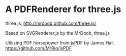 A PDFRenderer for three.js
====================

three.js, 
http://mrdoob.github.com/three.js/

Based on SVGRenderer.js by the MrDoob, three.js

Utilizing PDF horsepower from jsPDF by James Hall,
https://github.com/MrRio/jsPDF


